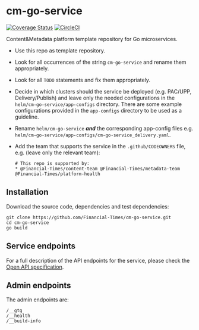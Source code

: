 # cm-go-service

[![Coverage Status](https://coveralls.io/repos/github/Financial-Times/cm-go-service/badge.svg)](https://coveralls.io/github/Financial-Times/cm-go-service)
[![CircleCI](https://circleci.com/gh/Financial-Times/cm-go-service.svg)](https://circleci.com/gh/Financial-Times/cm-go-service)

Content&amp;Metadata platform template repository for Go microservices.

- Use this repo as template repository.
- Look for all occurrences of the string `cm-go-service` and rename them appropriately.
- Look for all `TODO` statements and fix them appropriately.
- Decide in which clusters should the service be deployed (e.g. PAC/UPP, Delivery/Publish) and leave only the needed configurations in the `helm/cm-go-service/app-configs` directory. There are some example configurations provided in the `app-configs` directory to be used as a guideline.
- Rename `helm/cm-go-service` ***and*** the corresponding app-config files e.g. `helm/cm-go-service/app-configs/cm-go-service_delivery.yaml`.
- Add the team that supports the service in the  `.github/CODEOWNERS` file, e.g. (leave only the relevant team):

    ```text
    # This repo is supported by:
    * @Financial-Times/content-team @Financial-Times/metadata-team @Financial-Times/platform-health
    ```

## Installation

Download the source code, dependencies and test dependencies:

```shell
git clone https://github.com/Financial-Times/cm-go-service.git
cd cm-go-service
go build
```

## Service endpoints

For a full description of the API endpoints for the service, please check the [Open API specification](./api/api.yml).

## Admin endpoints

The admin endpoints are:

```text
/__gtg
/__health
/__build-info
```
